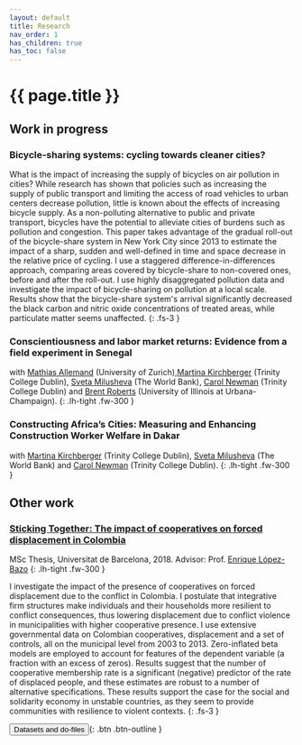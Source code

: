 ```yaml
---
layout: default
title: Research
nav_order: 1
has_children: true
has_toc: false
---
```


# {{ page.title }}

## Work in progress

### Bicycle-sharing systems: cycling towards cleaner cities?

What is the impact of increasing the supply of bicycles on air pollution in cities? While research has shown that policies such as increasing the supply of public transport and limiting the access of road vehicles to urban centers decrease pollution, little is known about the effects of increasing bicycle supply. As a non-polluting alternative to public and private transport, bicycles have the potential to alleviate cities of burdens such as pollution and congestion. This paper takes advantage of the gradual roll-out of the bicycle-share system in New York City since 2013 to estimate the impact of a sharp, sudden and well-defined in time and space decrease in the relative price of cycling. I use a staggered difference-in-differences approach, comparing areas covered by bicycle-share to non-covered ones, before and after the roll-out. I use highly disaggregated pollution data and investigate the impact of bicycle-sharing on pollution at a local scale. Results show that the bicycle-share system's arrival significantly decreased the black carbon and nitric oxide concentrations of treated areas, while particulate matter seems unaffected.
{: .fs-3 }


### Conscientiousness and labor market returns: Evidence from a field experiment in Senegal

with [Mathias Allemand](https://www.psychology.uzh.ch/en/areas/dev/diffges/team/allemand.html) (University of Zurich),[Martina Kirchberger](https://sites.google.com/site/mkirchberger/home) (Trinity College Dublin), [Sveta Milusheva](https://www.svetamilusheva.com/) (The World Bank), [Carol Newman](https://www.carolnewman.ie/) (Trinity College Dublin) and [Brent Roberts](https://psychology.illinois.edu/directory/profile/bwrobrts) (University of Illinois at Urbana-Champaign).
{: .lh-tight .fw-300 }

### Constructing Africa’s Cities: Measuring and Enhancing Construction Worker Welfare in Dakar

with [Martina Kirchberger](https://sites.google.com/site/mkirchberger/home) (Trinity College Dublin), [Sveta Milusheva](https://www.svetamilusheva.com/) (The World Bank) and [Carol Newman](https://www.carolnewman.ie/) (Trinity College Dublin).
{: .lh-tight .fw-300 }



## Other work

### [Sticking Together: The impact of cooperatives on forced displacement in Colombia](/docs/research/assets/coop-colombia/coop-colombia.pdf)

MSc Thesis, Universitat de Barcelona, 2018. Advisor: Prof. [Enrique López-Bazo](https://ideas.repec.org/e/plo11.html)
{: .lh-tight .fw-300 }

I investigate the impact of the presence of cooperatives on forced displacement due to the conflict in Colombia. I postulate that integrative firm structures make individuals and their households more resilient to conflict consequences, thus lowering displacement due to conflict violence in municipalities with higher cooperative presence. I use extensive governmental data on Colombian cooperatives, displacement and a set of controls, all on the municipal level from 2003 to 2013. Zero-inflated beta models are employed to account for features of the dependent variable (a fraction with an excess of zeros). Results suggest that the number of cooperative membership rate is a significant (negative) predictor of the rate of displaced people, and these estimates are robust to a number of alternative specifications. These results support the case for the social and solidarity economy in unstable countries, as they seem to provide communities with resilience to violent contexts.
{: .fs-3 }

<span class="fs-3">
<button onclick="window.location.href = 'datasets_do.html#sticking-together-the-impact-of-cooperatives-on-forced-displacement-in-colombia';">Datasets and do-files</button>{: .btn .btn-outline }
</span>